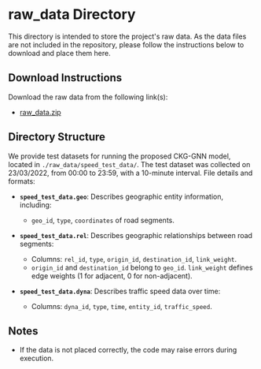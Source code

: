 # raw_data Directory
This directory is intended to store the project's raw data. As the data files are not included in the repository, please follow the instructions below to download and place them here.

## Download Instructions
Download the raw data from the following link(s):
- [raw_data.zip](https://figshare.com/s/efbfc48381385ea48b83)

## Directory Structure
We provide test datasets for running the proposed CKG-GNN model, located in `./raw_data/speed_test_data/`. The test dataset was collected on 23/03/2022, from 00:00 to 23:59, with a 10-minute interval. File details and formats:

- **`speed_test_data.geo`**: Describes geographic entity information, including:
  - `geo_id`, `type`, `coordinates` of road segments.
  
- **`speed_test_data.rel`**: Describes geographic relationships between road segments:
  - Columns: `rel_id`, `type`, `origin_id`, `destination_id`, `link_weight`.
  - `origin_id` and `destination_id` belong to `geo_id`. `link_weight` defines edge weights (1 for adjacent, 0 for non-adjacent).

- **`speed_test_data.dyna`**: Describes traffic speed data over time:
  - Columns: `dyna_id`, `type`, `time`, `entity_id`, `traffic_speed`.

## Notes
- If the data is not placed correctly, the code may raise errors during execution.